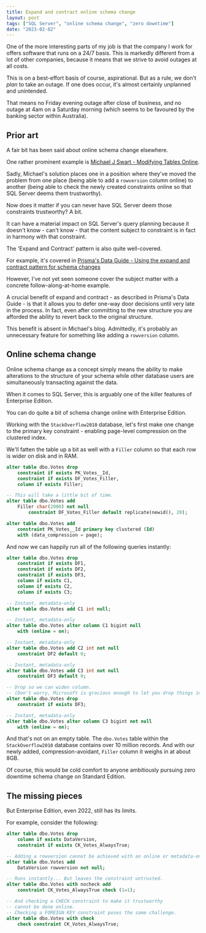 ```yaml
---
title: Expand and contract online schema change
layout: post
tags: ["SQL Server", "online schema change", "zero downtime"]
date: "2023-02-02"
---
```


One of the more interesting parts of my job is that the company I work for offers software that runs on a 24/7 basis. This is markedly different from a lot of other companies, because it means that we strive to avoid outages at all costs.

This is on a best-effort basis of course, aspirational. But as a rule, we don't _plan_ to take an outage. If one does occur, it's almost certainly unplanned and unintended.

That means no Friday evening outage after close of business, and no outage at 4am on a Saturday morning (which seems to be favoured by the banking sector within Australia).

## Prior art

A fair bit has been said about online schema change elsewhere.

One rather prominent example is [Michael J Swart - Modifying Tables Online](https://michaeljswart.com/2012/04/modifying-tables-online-part-1-migration-strategy/).

Sadly, Michael's solution places one in a position where they've moved the problem from one place (being able to add a `rowversion` column online) to another (being able to check the newly created constraints online so that SQL Server deems them trustworthy).

Now does it matter if you can never have SQL Server deem those constraints trustworthy? A bit.

It can have a material impact on SQL Server's query planning because it doesn't know - can't know - that the content subject to constraint is in fact in harmony with that constraint.

The 'Expand and Contract' pattern is also quite well-covered.

For example, it's covered in [Prisma's Data Guide - Using the expand and contract pattern for schema changes](https://www.prisma.io/dataguide/types/relational/expand-and-contract-pattern)

However, I've not yet seen someone cover the subject matter with a concrete follow-along-at-home example.

A crucial benefit of expand and contract - as described in Prisma's Data Guide - is that it allows you to defer one-way door decisions until very late in the process. In fact, even after committing to the new structure you are afforded the ability to revert back to the original structure.

This benefit is absent in Michael's blog. Admittedly, it's probably an unnecessary feature for something like adding a `rowversion` column.

## Online schema change

Online schema change as a concept simply means the ability to make alterations to the structure of your schema while other database users are simultaneously transacting against the data.

When it comes to SQL Server, this is arguably one of the killer features of Enterprise Edition.

You can do quite a bit of schema change online with Enterprise Edition.

Working with the `StackOverflow2010` database, let's first make one change to the primary key constraint - enabling page-level compression on the clustered index.

We'll fatten the table up a bit as well with a `Filler` column so that each row is wider on disk and in RAM.

```sql
alter table dbo.Votes drop
	constraint if exists PK_Votes__Id,
	constraint if exists DF_Votes_Filler,
	column if exists Filler;

-- This will take a little bit of time.
alter table dbo.Votes add
	Filler char(2000) not null
		constraint DF_Votes_Filler default replicate(newid(), 20);

alter table dbo.Votes add
	constraint PK_Votes__Id primary key clustered (Id)
	with (data_compression = page);
```

And now we can happily run all of the following queries instantly:

```sql
alter table dbo.Votes drop
	constraint if exists DF1,
	constraint if exists DF2,
	constraint if exists DF3,
	column if exists C1,
	column if exists C2,
	column if exists C3;

-- Instant, metadata-only
alter table dbo.Votes add C1 int null;

-- Instant, metadata-only
alter table dbo.Votes alter column C1 bigint null
    with (online = on);

-- Instant, metadata-only
alter table dbo.Votes add C2 int not null
    constraint DF2 default 0;

-- Instant, metadata-only
alter table dbo.Votes add C3 int not null
    constraint DF3 default 0;

-- Drop so we can widen column.
-- (Don't worry, Microsoft is gracious enough to let you drop things instantly - even in Express Edition)
alter table dbo.Votes drop
    constraint if exists DF3;

-- Instant, metadata-only
alter table dbo.Votes alter column C3 bigint not null
    with (online = on);
```

And that's not on an empty table. The `dbo.Votes` table within the `StackOverflow2010` database contains over 10 million records. And with our newly added, compression-avoidant, `Filler` column it weighs in at about 8GB.

Of course, this would be cold comfort to anyone ambitiously pursuing zero downtime schema change on Standard Edition.

## The missing pieces

But Enterprise Edition, even 2022, still has its limits.

For example, consider the following:

```sql
alter table dbo.Votes drop
    column if exists DataVersion,
    constraint if exists CK_Votes_AlwaysTrue;

-- Adding a rowversion cannot be achieved with an online or metadata-only change.
alter table dbo.Votes add
    DataVersion rowversion not null;

-- Runs instantly... But leaves the constraint untrusted.
alter table dbo.Votes with nocheck add
    constraint CK_Votes_AlwaysTrue check (1=1);

-- And checking a CHECK constraint to make it trustworthy
-- cannot be done online.
-- Checking a FOREIGN KEY constraint poses the same challenge.
alter table dbo.Votes with check
    check constraint CK_Votes_AlwaysTrue;
```

